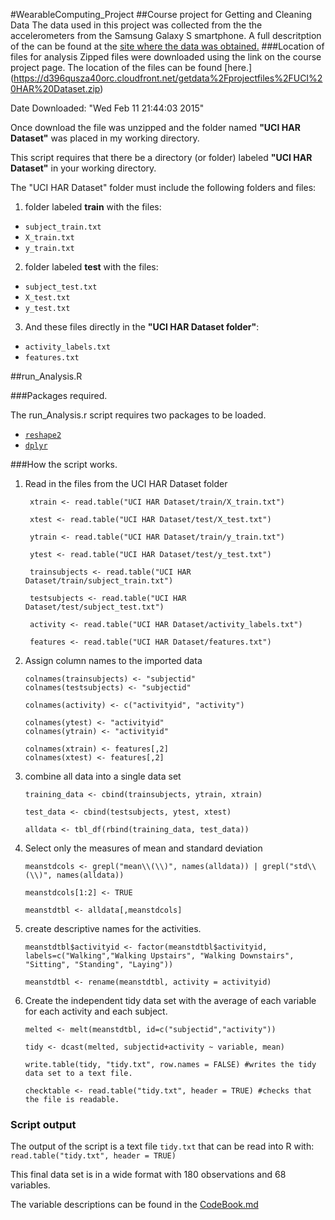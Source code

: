 #WearableComputing_Project
##Course project for Getting and Cleaning Data
The data used in this project was collected from the the accelerometers from the Samsung Galaxy S smartphone. A full descritption of the can be found at the [site where the data was obtained.](http://archive.ics.uci.edu/ml/datasets/Human+Activity+Recognition+Using+Smartphones)
###Location of files for analysis
Zipped files were downloaded using the link on the course project page. The location of the files can be found [here.] (https://d396qusza40orc.cloudfront.net/getdata%2Fprojectfiles%2FUCI%20HAR%20Dataset.zip)

Date Downloaded:  "Wed Feb 11 21:44:03 2015"

Once download the file was unzipped and the folder named **"UCI HAR Dataset"** was placed in my working directory.

This script requires that there be a directory (or folder) labeled **"UCI HAR Dataset"** in your working directory.

The "UCI HAR Dataset" folder must include the following folders and files:

1. folder labeled **train** with the files:
 * `subject_train.txt`
 * `X_train.txt`
 * `y_train.txt`
2. folder labeled **test** with the files:
 * `subject_test.txt`
 * `X_test.txt`
 * `y_test.txt`
3. And these files directly in the **"UCI HAR Dataset folder"**:
 * `activity_labels.txt`
 * `features.txt`
 
##run_Analysis.R

###Packages required.

The run_Analysis.r script requires two packages to be loaded.
  * [`reshape2`](http://cran.r-project.org/web/packages/reshape2/index.html)
  * [`dplyr`](http://cran.r-project.org/web/packages/dplyr/index.html)

###How the script works.
1. Read in the files from the UCI HAR Dataset folder
     ``` 
      xtrain <- read.table("UCI HAR Dataset/train/X_train.txt")

      xtest <- read.table("UCI HAR Dataset/test/X_test.txt")

      ytrain <- read.table("UCI HAR Dataset/train/y_train.txt")

      ytest <- read.table("UCI HAR Dataset/test/y_test.txt")

      trainsubjects <- read.table("UCI HAR Dataset/train/subject_train.txt")

      testsubjects <- read.table("UCI HAR Dataset/test/subject_test.txt")

      activity <- read.table("UCI HAR Dataset/activity_labels.txt")

      features <- read.table("UCI HAR Dataset/features.txt")
     ```
2. Assign column names to the imported data
     ```
     colnames(trainsubjects) <- "subjectid"
     colnames(testsubjects) <- "subjectid"

     colnames(activity) <- c("activityid", "activity")

     colnames(ytest) <- "activityid"
     colnames(ytrain) <- "activityid"

     colnames(xtrain) <- features[,2]
     colnames(xtest) <- features[,2]
     ```
3. combine all data into a single data set
     ```
     training_data <- cbind(trainsubjects, ytrain, xtrain)

     test_data <- cbind(testsubjects, ytest, xtest)

     alldata <- tbl_df(rbind(training_data, test_data))
     ```
4. Select only the measures of mean and standard deviation
     ```
     meanstdcols <- grepl("mean\\(\\)", names(alldata)) | grepl("std\\(\\)", names(alldata))

     meanstdcols[1:2] <- TRUE

     meanstdtbl <- alldata[,meanstdcols]
     ```
5. create descriptive names for the activities.
     ```
     meanstdtbl$activityid <- factor(meanstdtbl$activityid, labels=c("Walking","Walking Upstairs", "Walking Downstairs", "Sitting", "Standing", "Laying"))

     meanstdtbl <- rename(meanstdtbl, activity = activityid)
     ```
6. Create the independent tidy data set with the average of each variable for each activity and each subject.
     ```
     melted <- melt(meanstdtbl, id=c("subjectid","activity"))

     tidy <- dcast(melted, subjectid+activity ~ variable, mean)

     write.table(tidy, "tidy.txt", row.names = FALSE) #writes the tidy data set to a text file.

     checktable <- read.table("tidy.txt", header = TRUE) #checks that the file is readable.
     ```
### Script output
The output of the script is a text file `tidy.txt` that can be read into R with: `read.table("tidy.txt", header = TRUE)`

This final data set is in a wide format with 180 observations and 68 variables. 

The variable descriptions can be found in the [CodeBook.md](../CodeBook.md)
